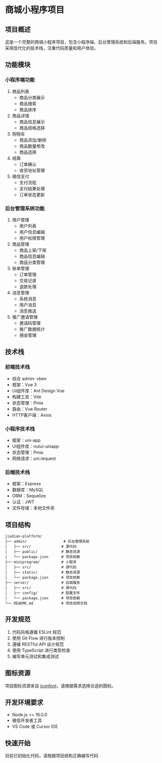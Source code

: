 # 商城小程序项目

## 项目概述
这是一个完整的商城小程序项目，包含小程序端、后台管理系统和后端服务。项目采用现代化的技术栈，注重代码质量和用户体验。

## 功能模块

### 小程序端功能
1. 商品列表
   - 商品分类展示
   - 商品搜索
   - 商品排序
2. 商品详情
   - 商品信息展示
   - 商品规格选择
3. 购物车
   - 商品添加/删除
   - 商品数量修改
   - 商品选择
4. 结算
   - 订单确认
   - 收货地址管理
5. 微信支付
   - 支付流程
   - 支付结果处理
   - 订单状态更新

### 后台管理系统功能
1. 用户管理
   - 用户列表
   - 用户信息编辑
   - 用户权限管理
2. 商品管理
   - 商品上架/下架
   - 商品信息编辑
   - 商品分类管理
3. 账单管理
   - 订单管理
   - 交易记录
   - 退款处理
4. 消息管理
   - 系统消息
   - 用户消息
   - 消息推送
5. 推广邀请管理
   - 邀请码管理
   - 推广数据统计
   - 佣金管理

## 技术栈

### 前端技术栈
- 综合 admin: vben
- 框架：Vue 3
- UI组件库：Ant Design Vue
- 构建工具：Vite
- 状态管理：Pinia
- 路由：Vue Router
- HTTP客户端：Axios

### 小程序技术栈
- 框架：uni-app
- UI组件库：nutui-uniapp
- 状态管理：Pinia
- 网络请求：uni.request

### 后端技术栈
- 框架：Express
- 数据库：MySQL
- ORM：Sequelize
- 认证：JWT
- 文件存储：本地文件夹

## 项目结构
```
jiadian-platform/
├── admin/                 # 后台管理系统
│   ├── src/              # 源代码
│   ├── public/           # 静态资源
│   └── package.json      # 项目依赖
├── miniprogram/          # 小程序
│   ├── src/              # 源代码
│   ├── static/           # 静态资源
│   └── package.json      # 项目依赖
├── server/               # 后端服务
│   ├── src/              # 源代码
│   ├── config/           # 配置文件
│   └── package.json      # 项目依赖
└── README.md             # 项目说明文档
```

## 开发规范
1. 代码风格遵循 ESLint 规范
2. 使用 Git Flow 进行版本控制
3. 遵循 RESTful API 设计规范
4. 使用 TypeScript 进行类型检查
5. 编写单元测试和集成测试

## 图标资源
项目图标资源来自 [iconfont](https://www.iconfont.cn/)，请根据需求选择合适的图标。

## 开发环境要求
- Node.js >= 16.0.0
- 微信开发者工具
- VS Code 或 Cursor IDE

## 快速开始
目前已初始化代码，请根据项目结构正确编写代码